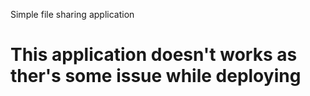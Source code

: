 Simple file sharing application 

# This application doesn't works as ther's some issue while deploying 
